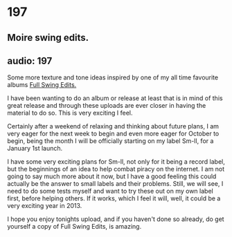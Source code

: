 # 197
## Moire swing edits.
audio: 197
---
Some more texture and tone ideas inspired by one of my all time favourite albums <a href="http://www.discogs.com/Stephan-Mathieu-Full-Swing-Edits/release/155205" title="Full Swing Edits." target="_blank">Full Swing Edits.</a>

I have been wanting to do an album or release at least that is in mind of this great release and through these uploads are ever closer in having the material to do so. This is very exciting I feel.

Certainly after a weekend of relaxing and thinking about future plans, I am very eager for the next week to begin and even more eager for October to begin, being the month I will be officially starting on my label Sm-ll, for a January 1st launch.

I have some very exciting plans for Sm-ll, not only for it being a record label, but the beginnings of an idea to help combat piracy on the internet. I am not going to say much more about it now, but I have a good feeling this could actually be the answer to small labels and their problems. Still, we will see, I need to do some tests myself and want to try these out on my own label first, before helping others. If it works, which I feel it will, well, it could be a very exciting year in 2013.

I hope you enjoy tonights upload, and if you haven't done so already, do get yourself a copy of Full Swing Edits, is amazing.